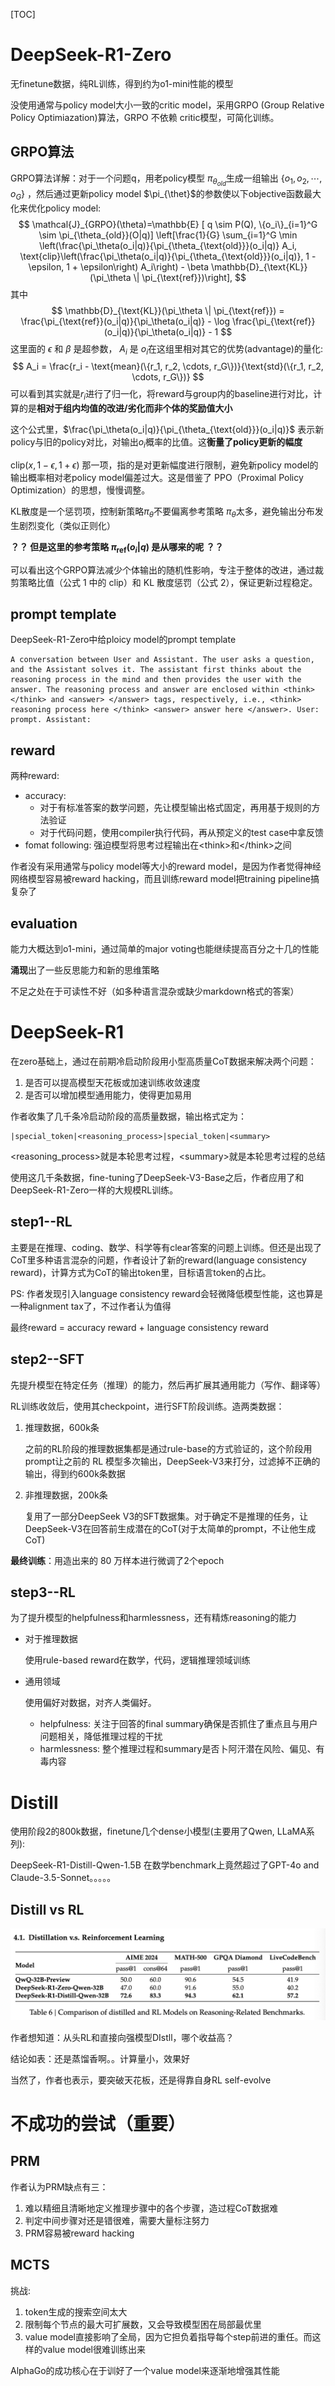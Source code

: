 

[TOC]





# DeepSeek-R1-Zero

无finetune数据，纯RL训练，得到约为o1-mini性能的模型

没使用通常与policy model大小一致的critic model，采用GRPO (Group Relative Policy Optimiazation)算法，GRPO 不依赖 critic模型，可简化训练。



## GRPO算法

GRPO算法详解：对于一个问题q，用老policy模型 $\pi_{\theta_{old}}$生成一组输出 $\{o_1, o_2, \cdots, o_G\}$ ，然后通过更新policy model $\pi_{\thet}$的参数使以下objective函数最大化来优化policy model:
$$
\mathcal{J}_{GRPO}(\theta)=\mathbb{E} [ q \sim P(Q), \{o_i\}_{i=1}^G \sim \pi_{\theta_{old}}(O|q)] \left[\frac{1}{G} \sum_{i=1}^G \min \left(\frac{\pi_\theta(o_i|q)}{\pi_{\theta_{\text{old}}}(o_i|q)} A_i, \text{clip}\left(\frac{\pi_\theta(o_i|q)}{\pi_{\theta_{\text{old}}}(o_i|q)}, 1 - \epsilon, 1 + \epsilon\right) A_i\right) - \beta \mathbb{D}_{\text{KL}}(\pi_\theta \| \pi_{\text{ref}})\right],
$$
其中
$$
\mathbb{D}_{\text{KL}}(\pi_\theta \| \pi_{\text{ref}}) = \frac{\pi_{\text{ref}}(o_i|q)}{\pi_\theta(o_i|q)} - \log \frac{\pi_{\text{ref}}(o_i|q)}{\pi_\theta(o_i|q)} - 1
$$
这里面的 $\epsilon$ 和 $\beta$ 是超参数， $A_i$ 是 $o_i$在这组里相对其它的优势(advantage)的量化:
$$
A_i = \frac{r_i - \text{mean}(\{r_1, r_2, \cdots, r_G\})}{\text{std}(\{r_1, r_2, \cdots, r_G\})}
$$
可以看到其实就是$r_i$进行了归一化，将reward与group内的baseline进行对比，计算的是**相对于组内均值的改进/劣化而非个体的奖励值大小**

这个公式里，$\frac{\pi_\theta(o_i|q)}{\pi_{\theta_{\text{old}}}(o_i|q)}$ 表示新policy与旧的policy对比，对输出$o_i$概率的比值。这**衡量了policy更新的幅度**

$\text{clip}(x, 1-\epsilon, 1+\epsilon)$ 那一项，指的是对更新幅度进行限制，避免新policy model的输出概率相对老policy model偏差过大。这是借鉴了 PPO（Proximal Policy Optimization）的思想，慢慢调整。



KL散度是一个惩罚项，控制新策略$\pi_\theta$不要偏离参考策略 $\pi_\theta$太多，避免输出分布发生剧烈变化（类似正则化）

**？？ 但是这里的参考策略 $\pi_{\text{ref}}(o_i|q)$ 是从哪来的呢 ？？**



可以看出这个GRPO算法减少个体输出的随机性影响，专注于整体的改进，通过裁剪策略比值（公式 1 中的 $\text{clip}$）和 KL 散度惩罚（公式 2），保证更新过程稳定。



## prompt template

DeepSeek-R1-Zero中给ploicy model的prompt template

```text
A conversation between User and Assistant. The user asks a question, and the Assistant solves it. The assistant first thinks about the reasoning process in the mind and then provides the user with the answer. The reasoning process and answer are enclosed within <think> </think> and <answer> </answer> tags, respectively, i.e., <think> reasoning process here </think> <answer> answer here </answer>. User: prompt. Assistant:
```



## reward



两种reward:

- accuracy: 
  - 对于有标准答案的数学问题，先让模型输出格式固定，再用基于规则的方法验证
  - 对于代码问题，使用compiler执行代码，再从预定义的test case中拿反馈
- fomat following: 强迫模型将思考过程输出在\<think\>和\</think\>之间



作者没有采用通常与policy model等大小的reward model，是因为作者觉得神经网络模型容易被reward hacking，而且训练reward model把training pipeline搞复杂了



## evaluation

能力大概达到o1-mini，通过简单的major voting也能继续提高百分之十几的性能

**涌现**出了一些反思能力和新的思维策略



不足之处在于可读性不好（如多种语言混杂或缺少markdown格式的答案）



# DeepSeek-R1



在zero基础上，通过在前期冷启动阶段用小型高质量CoT数据来解决两个问题：

1. 是否可以提高模型天花板或加速训练收敛速度
2. 是否可以增加模型通用能力，使得更加易用



作者收集了几千条冷启动阶段的高质量数据，输出格式定为：

```text
|special_token|<reasoning_process>|special_token|<summary>
```

<reasoning_process>就是本轮思考过程，\<summary\>就是本轮思考过程的总结

使用这几千条数据，fine-tuning了DeepSeek-V3-Base之后，作者应用了和DeepSeek-R1-Zero一样的大规模RL训练。



## step1--RL

主要是在推理、coding、数学、科学等有clear答案的问题上训练。但还是出现了CoT里多种语言混杂的问题，作者设计了新的reward(language consistency reward)，计算方式为CoT的输出token里，目标语言token的占比。

PS: 作者发现引入language consistency reward会轻微降低模型性能，这也算是一种alignment tax了，不过作者认为值得



最终reward = accuracy reward + language consistency reward





## step2--SFT

先提升模型在特定任务（推理）的能力，然后再扩展其通用能力（写作、翻译等）

RL训练收敛后，使用其checkpoint，进行SFT阶段训练。造两类数据：

1. 推理数据，600k条

   之前的RL阶段的推理数据集都是通过rule-base的方式验证的，这个阶段用prompt让之前的 RL 模型多次输出，DeepSeek-V3来打分，过滤掉不正确的输出，得到约600k条数据

2. 非推理数据，200k条

   复用了一部分DeepSeek V3的SFT数据集。对于确定不是推理的任务，让DeepSeek-V3在回答前生成潜在的CoT(对于太简单的prompt，不让他生成CoT)



**最终训练**：用造出来的 80 万样本进行微调了2个epoch



## step3--RL

为了提升模型的helpfulness和harmlessness，还有精炼reasoning的能力

- 对于推理数据

  使用rule-based reward在数学，代码，逻辑推理领域训练

- 通用领域

  使用偏好对数据，对齐人类偏好。

  - helpfulness: 关注于回答的final summary确保是否抓住了重点且与用户问题相关，降低推理过程的干扰
  - harmlessness: 整个推理过程和summary是否卜阿汗潜在风险、偏见、有毒内容



# Distill



使用阶段2的800k数据，finetune几个dense小模型(主要用了Qwen, LLaMA系列):

DeepSeek-R1-Distill-Qwen-1.5B 在数学benchmark上竟然超过了GPT-4o and Claude-3.5-Sonnet。。。。。



## Distill vs RL

![image-20250121010132719](./_imgs/deepseek-r1.png)

作者想知道：从头RL和直接向强模型DIstll，哪个收益高？

结论如表：还是蒸馏香啊。。计算量小，效果好



当然了，作者也表示，要突破天花板，还是得靠自身RL self-evolve



# 不成功的尝试（重要）



## PRM



作者认为PRM缺点有三：

1. 难以精细且清晰地定义推理步骤中的各个步骤，造过程CoT数据难
2. 判定中间步骤对还是错很难，需要大量标注努力
3. PRM容易被reward hacking





## MCTS



挑战:

1. token生成的搜索空间太大
2. 限制每个节点的最大可扩展数，又会导致模型困在局部最优里
3. value model直接影响了全局，因为它担负着指导每个step前进的重任。而这样的value model很难训练出来

AlphaGo的成功核心在于训好了一个value model来逐渐地增强其性能

